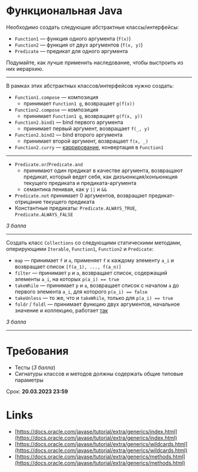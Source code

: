 # Функциональная Java

Необходимо создать следующие абстрактные классы/интерфейсы:

* `Function1` — функция одного аргумента (`f(x)`)
* `Function2` — функция от двух аргументов (`f(x, y)`)
* `Predicate` — предикат для одного аргумента

Подумайте, как лучше применить наследование, чтобы выстроить из них иерархию.

---

В рамках этиx абстрактных классов/интерфейсов нужно создать:

* `Function1.compose` — композиция
   * принимает `Function1 g`, возвращает `g(f(x))`
* `Function2.compose` — композиция
   * принимает `Function1 g`, возвращает `g(f(x, y))`
* `Function2.bind1` — bind первого аргумента
   * принимает первый аргумент, возвращает `f(_, y)`
* `Function2.bind2` — bind второго аргумента
   * принимает второй аргумент, возвращает `f(x, _)`
* `Function2.curry` — [каррирование](https://ru.wikipedia.org/wiki/%D0%9A%D0%B0%D1%80%D1%80%D0%B8%D1%80%D0%BE%D0%B2%D0%B0%D0%BD%D0%B8%D0%B5), конвертация в `Function1`

---

* `Predicate.or`/`Predicate.and`
   * принимают один предикат в качестве аргумента, возвращают предикат, который ведет себя, как дизъюнкция/конъюнкция текущего предиката и предиката-аргумента
   * семантика ленивая, как у `||` и `&&`
* `Predicate.not` принимает 0 аргументов, возвращает предикат-отрицание текущего предиката
* Константные предикаты: `Predicate.ALWAYS_TRUE`, `Predicate.ALWAYS_FALSE`

_3 балла_

---

Cоздать класс `Collections` со следующими статическими методами, оперирующими `Iterable`, `Function1`, `Function2` и `Predicate`:

* `map` — принимает `f` и `a`, применяет `f` к каждому элементу `a_i` и возвращает список `[f(a_1), ..., f(a_n)]`
* `filter` — принимает `p` и `a`, возвращает список, содержащий элементы `a_i`, на которых `p(a_i) == true`
* `takeWhile` — принимает `p` и `a`, возвращает список с началом `a` до первого элемента `a_i`, для которого `p(a_i) == false`
* `takeUnless` — то же, что и `takeWhile`, только для `p(a_i) == true`
* `foldr` / `foldl` — принимает функцию двух аргументов, начальное значение и коллекцию, работает [так](https://ru.wikipedia.org/wiki/%D0%A1%D0%B2%D1%91%D1%80%D1%82%D0%BA%D0%B0_%D1%81%D0%BF%D0%B8%D1%81%D0%BA%D0%B0)

_3 балла_
  
---

# Требования

* Тесты (_3 балла_)
* Сигнатуры классов и методов должны содержать общие типовые параметры

Срок: **20.03.2023 23:59**

# Links

* [https://docs.oracle.com/javase/tutorial/extra/generics/index.html](https://docs.oracle.com/javase/tutorial/extra/generics/index.html)
* [https://docs.oracle.com/javase/tutorial/extra/generics/wildcards.html](https://docs.oracle.com/javase/tutorial/extra/generics/wildcards.html)
* [https://docs.oracle.com/javase/tutorial/extra/generics/methods.html](https://docs.oracle.com/javase/tutorial/extra/generics/methods.html)
